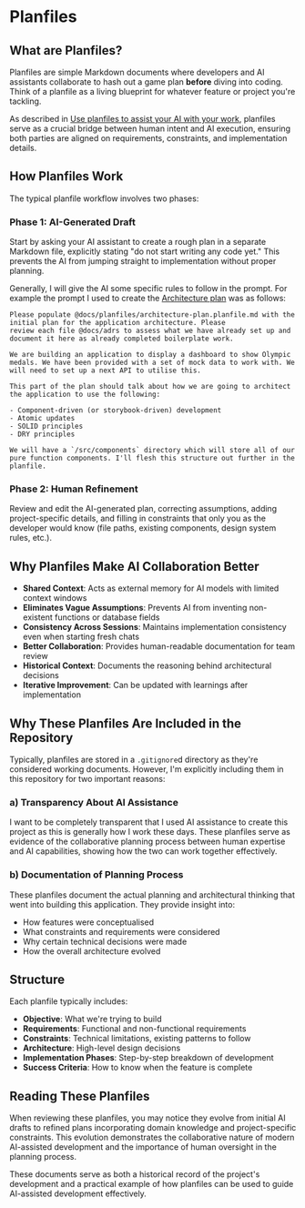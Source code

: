 # Planfiles

## What are Planfiles?

Planfiles are simple Markdown documents where developers and AI assistants collaborate to hash out a game plan **before**
diving into coding. Think of a planfile as a living blueprint for whatever feature or project you're tackling.

As described in [Use planfiles to assist your AI with your work](https://www.foxleigh.me/technically-minded/use-planfiles-to-assist-your-ai-with-your-work),
planfiles serve as a crucial bridge between human intent and AI execution, ensuring both parties are aligned on requirements,
constraints, and implementation details.

## How Planfiles Work

The typical planfile workflow involves two phases:

### Phase 1: AI-Generated Draft

Start by asking your AI assistant to create a rough plan in a separate Markdown file, explicitly stating 
"do not start writing any code yet." This prevents the AI from jumping straight to implementation without proper planning.

Generally, I will give the AI some specific rules to follow in the prompt. For example the prompt I used to create the
[Architecture plan](./architecture-plan.planfile.md) was as follows:

```text
Please populate @docs/planfiles/architecture-plan.planfile.md with the initial plan for the application architecture. Please
review each file @docs/adrs to assess what we have already set up and document it here as already completed boilerplate work.

We are building an application to display a dashboard to show Olympic medals. We have been provided with a set of mock data to work with. We will need to set up a next API to utilise this.

This part of the plan should talk about how we are going to architect the application to use the following:

- Component-driven (or storybook-driven) development
- Atomic updates
- SOLID principles
- DRY principles

We will have a `/src/components` directory which will store all of our pure function components. I'll flesh this structure out further in the planfile.
```

### Phase 2: Human Refinement

Review and edit the AI-generated plan, correcting assumptions, adding project-specific details, and filling in constraints 
that only you as the developer would know (file paths, existing components, design system rules, etc.).

## Why Planfiles Make AI Collaboration Better

- **Shared Context**: Acts as external memory for AI models with limited context windows
- **Eliminates Vague Assumptions**: Prevents AI from inventing non-existent functions or database fields
- **Consistency Across Sessions**: Maintains implementation consistency even when starting fresh chats
- **Better Collaboration**: Provides human-readable documentation for team review
- **Historical Context**: Documents the reasoning behind architectural decisions
- **Iterative Improvement**: Can be updated with learnings after implementation

## Why These Planfiles Are Included in the Repository

Typically, planfiles are stored in a `.gitignore`d directory as they're considered working documents. However,
I'm explicitly including them in this repository for two important reasons:

### a) Transparency About AI Assistance

I want to be completely transparent that I used AI assistance to create this project as this is generally how I work these days.
These planfiles serve as evidence of the collaborative planning process between human expertise and AI capabilities,
showing how the two can work together effectively.

### b) Documentation of Planning Process

These planfiles document the actual planning and architectural thinking that went into building this application. They provide insight into:

- How features were conceptualised
- What constraints and requirements were considered
- Why certain technical decisions were made
- How the overall architecture evolved

## Structure

Each planfile typically includes:

- **Objective**: What we're trying to build
- **Requirements**: Functional and non-functional requirements
- **Constraints**: Technical limitations, existing patterns to follow
- **Architecture**: High-level design decisions
- **Implementation Phases**: Step-by-step breakdown of development
- **Success Criteria**: How to know when the feature is complete

## Reading These Planfiles

When reviewing these planfiles, you may notice they evolve from initial AI drafts to refined plans incorporating domain
knowledge and project-specific constraints. This evolution demonstrates the collaborative nature of modern AI-assisted
development and the importance of human oversight in the planning process.

These documents serve as both a historical record of the project's development and a practical example of how planfiles 
can be used to guide AI-assisted development effectively.
